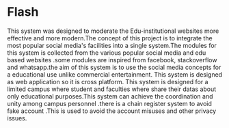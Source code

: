 # Flash

This system was designed to
moderate the Edu-institutional websites more
effective and more modern.The concept of this
project is to integrate the most popular social
media's facilities into a single system.The
modules for this system is collected from the
various popular social media and edu based
websites .some modules are inspired from
facebook, stackoverflow and whatsapp.the
aim of this system is to use the social media
concepts for a educational use unlike
commercial entertainment. This system is
designed as web application so it is cross
platform. This system is designed for a limited
campus where student and faculties where
share their datas about only educational
purposes.This system can achieve the
coordination and unity among campus
personnel .there is a chain register system to
avoid fake account .This is used to avoid the
account misuses and other privacy issues.
